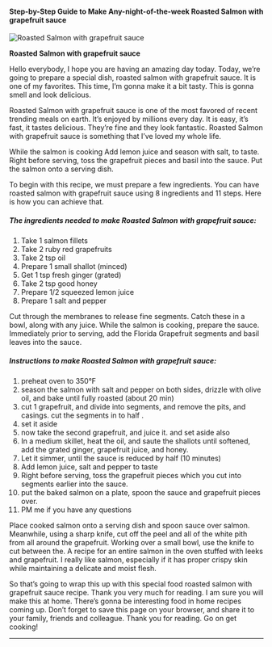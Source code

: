             

#### Step-by-Step Guide to Make Any-night-of-the-week Roasted Salmon with grapefruit sauce

![Roasted Salmon with grapefruit sauce](https://img-global.cpcdn.com/recipes/24523252/751x532cq70/roasted-salmon-with-grapefruit-sauce-recipe-main-photo.jpg)

**Roasted Salmon with grapefruit sauce**

Hello everybody, I hope you are having an amazing day today. Today, we’re going to prepare a special dish, roasted salmon with grapefruit sauce. It is one of my favorites. This time, I’m gonna make it a bit tasty. This is gonna smell and look delicious.

Roasted Salmon with grapefruit sauce is one of the most favored of recent trending meals on earth. It’s enjoyed by millions every day. It is easy, it’s fast, it tastes delicious. They’re fine and they look fantastic. Roasted Salmon with grapefruit sauce is something that I’ve loved my whole life.

While the salmon is cooking Add lemon juice and season with salt, to taste. Right before serving, toss the grapefruit pieces and basil into the sauce. Put the salmon onto a serving dish.

To begin with this recipe, we must prepare a few ingredients. You can have roasted salmon with grapefruit sauce using 8 ingredients and 11 steps. Here is how you can achieve that.

##### The ingredients needed to make Roasted Salmon with grapefruit sauce:

1.  Take 1 salmon fillets
2.  Take 2 ruby red grapefruits
3.  Take 2 tsp oil
4.  Prepare 1 small shallot (minced)
5.  Get 1 tsp fresh ginger (grated)
6.  Take 2 tsp good honey
7.  Prepare 1/2 squeezed lemon juice
8.  Prepare 1 salt and pepper

Cut through the membranes to release fine segments. Catch these in a bowl, along with any juice. While the salmon is cooking, prepare the sauce. Immediately prior to serving, add the Florida Grapefruit segments and basil leaves into the sauce.

##### Instructions to make Roasted Salmon with grapefruit sauce:

1.  preheat oven to 350°F
2.  season the salmon with salt and pepper on both sides, drizzle with olive oil, and bake until fully roasted (about 20 min)
3.  cut 1 grapefruit, and divide into segments, and remove the pits, and casings. cut the segments in to half .
4.  set it aside
5.  now take the second grapefruit, and juice it. and set aside also
6.  In a medium skillet, heat the oil, and saute the shallots until softened, add the grated ginger, grapefruit juice, and honey.
7.  Let it simmer, until the sauce is reduced by half (10 minutes)
8.  Add lemon juice, salt and pepper to taste
9.  Right before serving, toss the grapefruit pieces which you cut into segments earlier into the sauce.
10.  put the baked salmon on a plate, spoon the sauce and grapefruit pieces over.
11.  PM me if you have any questions

Place cooked salmon onto a serving dish and spoon sauce over salmon. Meanwhile, using a sharp knife, cut off the peel and all of the white pith from all around the grapefruit. Working over a small bowl, use the knife to cut between the. A recipe for an entire salmon in the oven stuffed with leeks and grapefruit. I really like salmon, especially if it has proper crispy skin while maintaining a delicate and moist flesh.

So that’s going to wrap this up with this special food roasted salmon with grapefruit sauce recipe. Thank you very much for reading. I am sure you will make this at home. There’s gonna be interesting food in home recipes coming up. Don’t forget to save this page on your browser, and share it to your family, friends and colleague. Thank you for reading. Go on get cooking!

* * *